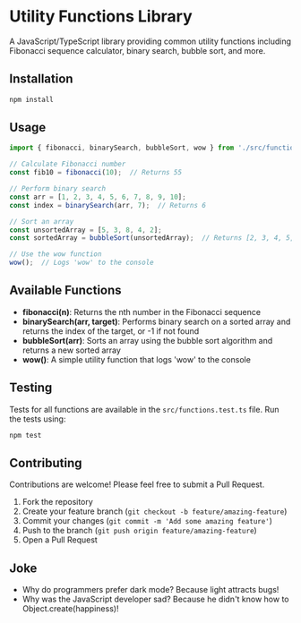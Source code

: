 # Utility Functions Library

A JavaScript/TypeScript library providing common utility functions including Fibonacci sequence calculator, binary search, bubble sort, and more.

## Installation

```bash
npm install
```

## Usage

```typescript
import { fibonacci, binarySearch, bubbleSort, wow } from './src/functions';

// Calculate Fibonacci number
const fib10 = fibonacci(10);  // Returns 55

// Perform binary search
const arr = [1, 2, 3, 4, 5, 6, 7, 8, 9, 10];
const index = binarySearch(arr, 7);  // Returns 6

// Sort an array
const unsortedArray = [5, 3, 8, 4, 2];
const sortedArray = bubbleSort(unsortedArray);  // Returns [2, 3, 4, 5, 8]

// Use the wow function
wow();  // Logs 'wow' to the console
```

## Available Functions

- **fibonacci(n)**: Returns the nth number in the Fibonacci sequence
- **binarySearch(arr, target)**: Performs binary search on a sorted array and returns the index of the target, or -1 if not found
- **bubbleSort(arr)**: Sorts an array using the bubble sort algorithm and returns a new sorted array
- **wow()**: A simple utility function that logs 'wow' to the console

## Testing

Tests for all functions are available in the `src/functions.test.ts` file. Run the tests using:

```bash
npm test
```

## Contributing

Contributions are welcome! Please feel free to submit a Pull Request.

1. Fork the repository
2. Create your feature branch (`git checkout -b feature/amazing-feature`)
3. Commit your changes (`git commit -m 'Add some amazing feature'`)
4. Push to the branch (`git push origin feature/amazing-feature`)
5. Open a Pull Request

## Joke

- Why do programmers prefer dark mode? Because light attracts bugs!
- Why was the JavaScript developer sad? Because he didn't know how to Object.create(happiness)!
